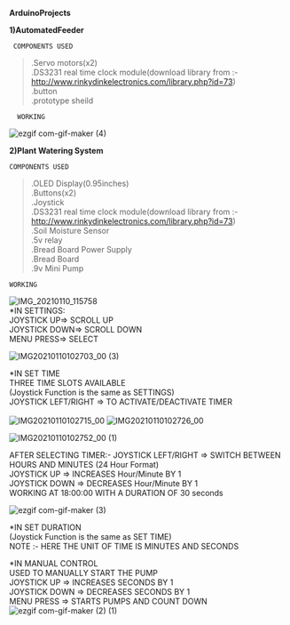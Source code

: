 **ArduinoProjects** 

**1)AutomatedFeeder**

     COMPONENTS USED
>.Servo motors(x2)\
.DS3231 real time clock module(download library from :- http://www.rinkydinkelectronics.com/library.php?id=73) \
.button \
.prototype sheild 

      WORKING
 ![ezgif com-gif-maker (4)](https://user-images.githubusercontent.com/72121314/104116285-24c60600-533d-11eb-8d4b-1a97f1ff402b.gif)

**2)Plant Watering System**

    COMPONENTS USED
>.OLED Display(0.95inches)\
 .Buttons(x2)\
 .Joystick\
 .DS3231 real time clock module(download library from :- http://www.rinkydinkelectronics.com/library.php?id=73) \
 .Soil Moisture Sensor\
 .5v relay\
 .Bread Board Power Supply\
 .Bread Board\
 .9v Mini Pump
 
    WORKING
  ![IMG_20210110_115758](https://user-images.githubusercontent.com/72121314/104116058-3d352100-533b-11eb-89ba-2c21af0b632b.jpg)  
 *IN SETTINGS:\
      JOYSTICK UP=> SCROLL UP\
      JOYSTICK DOWN=> SCROLL DOWN\
      MENU PRESS=> SELECT
      

![IMG20210110102703_00 (3)](https://user-images.githubusercontent.com/72121314/104116109-b16fc480-533b-11eb-99b4-0b403bf2d933.jpg)




      
*IN SET TIME\
      THREE TIME SLOTS AVAILABLE\
        (Joystick Function is the same as SETTINGS)\
         JOYSTICK LEFT/RIGHT => TO ACTIVATE/DEACTIVATE TIMER\
         \
         ![IMG20210110102715_00](https://user-images.githubusercontent.com/72121314/104115860-cf3c2a00-5339-11eb-9e3a-639d034ee51e.jpg)
         ![IMG20210110102726_00](https://user-images.githubusercontent.com/72121314/104115882-1fb38780-533a-11eb-8ce4-264f2cc0ae6e.jpg)
         
![IMG20210110102752_00 (1)](https://user-images.githubusercontent.com/72121314/104116423-699e6c80-533e-11eb-8100-a4c8497a3d38.jpg)

         
   AFTER SELECTING TIMER:-
           JOYSTICK LEFT/RIGHT => SWITCH BETWEEN HOURS AND MINUTES (24 Hour Format)\
           JOYSTICK UP => INCREASES Hour/Minute BY 1\
           JOYSTICK DOWN => DECREASES Hour/Minute BY 1\
           WORKING AT 18:00:00 WITH A DURATION OF 30 seconds
            
![ezgif com-gif-maker (3)](https://user-images.githubusercontent.com/72121314/104115724-4e306300-5338-11eb-800d-bab1e2486109.gif)


*IN SET DURATION\
         (Joystick Function is the same as SET TIME)\
          NOTE  :- HERE THE UNIT OF TIME IS MINUTES AND SECONDS 

*IN MANUAL CONTROL\
       USED TO MANUALLY START THE PUMP \
            JOYSTICK UP => INCREASES SECONDS BY 1\
           JOYSTICK DOWN => DECREASES SECONDS BY 1\
           MENU PRESS => STARTS PUMPS AND COUNT DOWN\
          ![ezgif com-gif-maker (2) (1)](https://user-images.githubusercontent.com/72121314/104115539-6e5f2280-5336-11eb-8300-acf9dca0f7e0.gif) 
           
           
   
 
